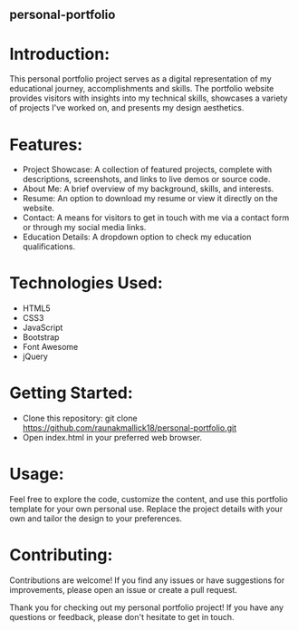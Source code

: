 ## personal-portfolio

# Introduction:
This personal portfolio project serves as a digital representation of my educational journey, accomplishments and skills. The portfolio website provides visitors with insights into my technical skills, showcases a variety of projects I've worked on, and presents my design aesthetics.

# Features:
  - Project Showcase: A collection of featured projects, complete with descriptions, screenshots, and links to live demos or source code.
  - About Me: A brief overview of my background, skills, and interests.
  - Resume: An option to download my resume or view it directly on the website.
  - Contact: A means for visitors to get in touch with me via a contact form or through my social media links.
  - Education Details: A dropdown option to check my education qualifications.

# Technologies Used:
  + HTML5
  + CSS3
  + JavaScript
  + Bootstrap
  + Font Awesome
  + jQuery

# Getting Started:
  * Clone this repository: git clone https://github.com/raunakmallick18/personal-portfolio.git
  * Open index.html in your preferred web browser.

# Usage:
Feel free to explore the code, customize the content, and use this portfolio template for your own personal use. Replace the project details with your own and tailor the design to your preferences.

# Contributing:
Contributions are welcome! If you find any issues or have suggestions for improvements, please open an issue or create a pull request.

Thank you for checking out my personal portfolio project! If you have any questions or feedback, please don't hesitate to get in touch.
